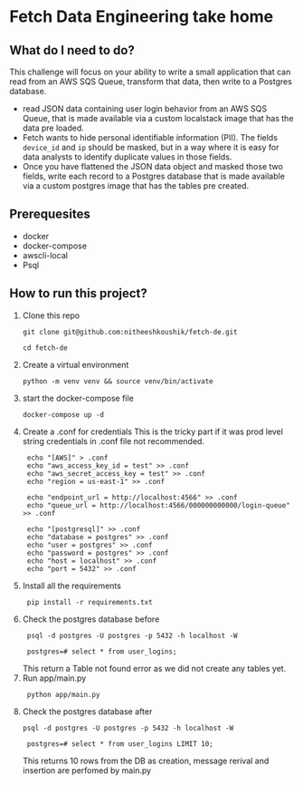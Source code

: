 # Fetch Data Engineering take home


## What do I need to do?
This challenge will focus on your ability to write a small application that can read from an AWS SQS Queue, transform that data, then write to a Postgres database.
- read JSON data containing user login behavior from an AWS SQS Queue, that is made
available via a custom localstack image that has the data pre loaded.
- Fetch wants to hide personal identifiable information (PII). The fields `device_id` and `ip`
should be masked, but in a way where it is easy for data analysts to identify duplicate
values in those fields.
- Once you have flattened the JSON data object and masked those two fields, write each
record to a Postgres database that is made available via a custom postgres image that has the tables pre created.


## Prerequesites 
- docker 
- docker-compose
- awscli-local
- Psql


## How to run this project?

1. Clone this repo
    ```console
    git clone git@github.com:nitheeshkoushik/fetch-de.git
    ```
    ```console
    cd fetch-de
    ```
2. Create a virtual environment
    ```console
    python -m venv venv && source venv/bin/activate
    ```
2. start the docker-compose file
    ```console
    docker-compose up -d
    ```
3. Create a .conf for credentials
   This is the tricky part if it was prod level string credentials in .conf file not recommended.
   ```console
    echo "[AWS]" > .conf
    echo "aws_access_key_id = test" >> .conf
    echo "aws_secret_access_key = test" >> .conf
    echo "region = us-east-1" >> .conf
    
    echo "endpoint_url = http://localhost:4566" >> .conf
    echo "queue_url = http://localhost:4566/000000000000/login-queue" >> .conf
    
    echo "[postgresql]" >> .conf
    echo "database = postgres" >> .conf
    echo "user = postgres" >> .conf
    echo "password = postgres" >> .conf
    echo "host = localhost" >> .conf
    echo "port = 5432" >> .conf
    ```
4. Install all the requirements
   ```console
    pip install -r requirements.txt
    ```
5. Check the postgres database before
   ```console
    psql -d postgres -U postgres -p 5432 -h localhost -W
    ```
   ```console
    postgres=# select * from user_logins;
    ```
   This return a Table not found error as we did not create any tables yet.
6. Run app/main.py
   ```console
    python app/main.py
    ```
7. Check the postgres database after
    ```console
    psql -d postgres -U postgres -p 5432 -h localhost -W
    ```
   ```console
    postgres=# select * from user_logins LIMIT 10;
    ```
   This returns 10 rows from the DB as creation, message rerival and insertion are perfomed by main.py 


